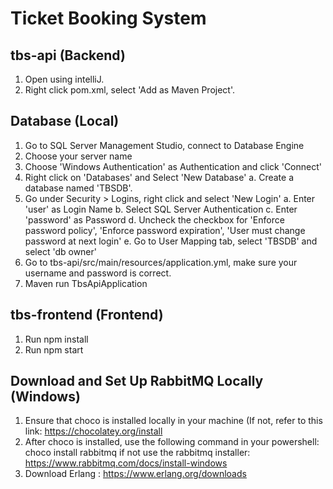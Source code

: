 # Ticket Booking System
## tbs-api (Backend) 
1. Open using intelliJ.
2. Right click pom.xml, select 'Add as Maven Project'.

## Database (Local)
1. Go to SQL Server Management Studio, connect to Database Engine
2. Choose your server name
3. Choose 'Windows Authentication' as Authentication and click 'Connect'
4. Right click on 'Databases' and Select 'New Database'
   a. Create a database named 'TBSDB'.
5. Go under Security > Logins, right click and select 'New Login'
   a. Enter 'user' as Login Name
   b. Select SQL Server Authentication
   c. Enter 'password' as Password
   d. Uncheck the checkbox for 'Enforce password policy', 'Enforce password expiration', 'User must change password at next login'
   e. Go to User Mapping tab, select 'TBSDB' and select 'db owner'
8. Go to tbs-api/src/main/resources/application.yml, make sure your username and password is correct.
9. Maven run TbsApiApplication

## tbs-frontend (Frontend)
1. Run npm install
2. Run npm start

## Download and Set Up RabbitMQ Locally (Windows) 
1. Ensure that choco is installed locally in your machine (If not, refer to this link: https://chocolatey.org/install
2. After choco is installed, use the following command in your powershell:
choco install rabbitmq
if not use the rabbitmq installer: https://www.rabbitmq.com/docs/install-windows
3. Download Erlang : https://www.erlang.org/downloads
